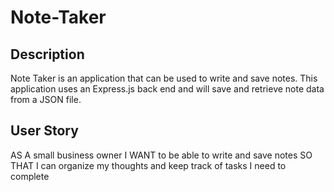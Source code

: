 # Note-Taker

## Description
Note Taker is an application that can be used to write and save notes. This application uses an Express.js back end and will save and retrieve note data from a JSON file.

## User Story
AS A small business owner
I WANT to be able to write and save notes
SO THAT I can organize my thoughts and keep track of tasks I need to complete